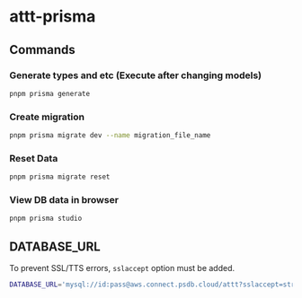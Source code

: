 # attt-prisma

## Commands

### Generate types and etc (Execute after changing models)

```sh
pnpm prisma generate
```

### Create migration

```sh
pnpm prisma migrate dev --name migration_file_name
```

### Reset Data

```sh
pnpm prisma migrate reset
```

### View DB data in browser

```sh
pnpm prisma studio
```

## DATABASE_URL

To prevent SSL/TTS errors, `sslaccept` option must be added.

```sh
DATABASE_URL='mysql://id:pass@aws.connect.psdb.cloud/attt?sslaccept=strict'
```
